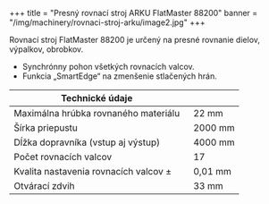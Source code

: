 +++
title = "Presný rovnací stroj ARKU FlatMaster 88200"
banner = "/img/machinery/rovnaci-stroj-arku/image2.jpg"
+++
 
Rovnací stroj FlatMaster 88200 je určený na presné rovnanie dielov, výpalkov, obrobkov.
<!--more-->
- Synchrónny pohon všetkých rovnacích valcov.
- Funkcia „SmartEdge“ na zmenšenie stlačených hrán.

|Technické údaje                       |   |
|--------------------------------------|-------|
|Maximálna hrúbka rovnaného materiálu   | &nbsp; 22 mm |
|Šírka priepustu | &nbsp; 2000 mm|
|Dĺžka dopravníka (vstup aj výstup) | &nbsp; 4000 mm|
|Počet rovnacích valcov | &nbsp; 17|
|Kvalita nastavenia rovnacích valcov ± | &nbsp; 0,01 mm|
|Otvárací zdvih | &nbsp; 33 mm|





